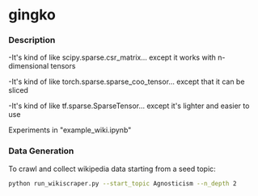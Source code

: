# gingko

### Description

-It's kind of like scipy.sparse.csr_matrix... except it works with n-dimensional tensors

-It's kind of like torch.sparse.sparse_coo_tensor... except that it can be sliced

-It's kind of like tf.sparse.SparseTensor... except it's lighter and easier to use

Experiments in "example_wiki.ipynb"

### Data Generation

To crawl and collect wikipedia data starting from a seed topic:
```bash
python run_wikiscraper.py --start_topic Agnosticism --n_depth 2

```
